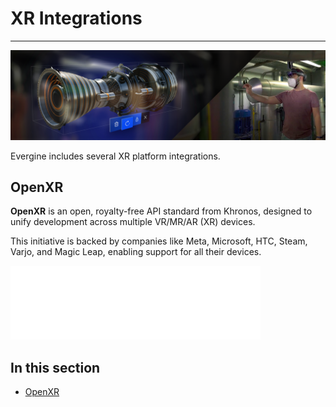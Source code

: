 # XR Integrations
---

![Evergine XR](../images/xr.png)

Evergine includes several XR platform integrations.

## OpenXR

**OpenXR** is an open, royalty-free API standard from Khronos, designed to unify development across multiple VR/MR/AR (XR) devices.

This initiative is backed by companies like Meta, Microsoft, HTC, Steam, Varjo, and Magic Leap, enabling support for all their devices.

![OpenXR](images/openxr_logo.png)

## In this section

- [OpenXR](openxr.md)
